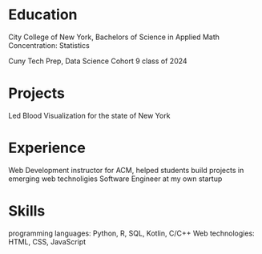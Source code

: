 # Education
City College of New York, Bachelors of Science in Applied Math
Concentration: Statistics

Cuny Tech Prep, Data Science Cohort 9 class of 2024

# Projects
Led Blood Visualization for the state of New York

# Experience
Web Development instructor for ACM, helped students build projects in emerging web technoligies
Software Engineer at my own startup 

# Skills
programming languages: Python, R, SQL, Kotlin, C/C++
Web technologies: HTML, CSS, JavaScript
